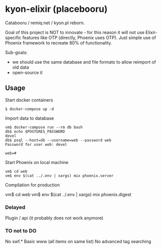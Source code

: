# kyon-elixir (placebooru)

Catabooru / remiq.net / kyon.pl reborn.


Goal of this project is NOT to innovate - for this reason it will not use Elixir-specific features
like OTP (directly, Phoenix uses OTP). Just simple use of Phoenix framework to recreate 80% of functionality.

Sub-goals:
* we should use the same database and file formats to allow reimport of old data
* open-source it



## Usage

Start docker containers

    $ docker-compose up -d

Import data to database

    vm$ docker-compose run --rm db bash
    db$ echo $POSTGRES_PASSWORD
    devel
    db$ psql --host=db --username=web --password web
    Password for user web: devel

    web=#

Start Phoenix on local machine

	vm$ cd web
	vm$ env $(cat ../.env | xargs) mix phoenix.server

Compilation for production

  vm$ cd web
  vm$ env $(cat ../.env | xargs) mix phoenix.digest


### Delayed

Plugin / api (it probably does not work anymore)

### TO not to DO

No swf.*
Basic www (all items on same list)
No advanced tag searching



